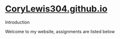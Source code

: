 # [CoryLewis304.github.io](https://calewi12.github.io)

Introduction <a name="introduction"></a>

Welcome to my website, assignments are listed below
